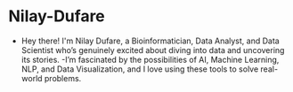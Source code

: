 # Nilay-Dufare
- Hey there! I'm Nilay Dufare, a Bioinformatician, Data Analyst, and Data Scientist who’s genuinely excited about diving into data and uncovering its stories.
-I’m fascinated by the possibilities of AI, Machine Learning, NLP, and Data Visualization, and I love using these tools to solve real-world problems. 
